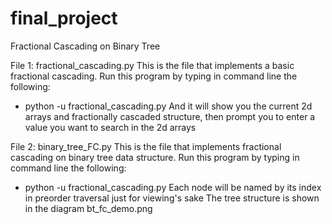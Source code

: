 # final_project
Fractional Cascading on Binary Tree

File 1: fractional_cascading.py
This is the file that implements a basic fractional cascading. 
Run this program by typing in command line the following:
* python -u fractional_cascading.py
And it will show you the current 2d arrays and fractionally cascaded structure, then prompt you to enter a value you want to search in the 2d arrays

File 2: binary_tree_FC.py
This is the file that implements fractional cascading on binary tree data structure. 
Run this program by typing in command line the following:
* python -u fractional_cascading.py 
Each node will be named by its index in preorder traversal just for viewing's sake
The tree structure is shown in the diagram bt_fc_demo.png